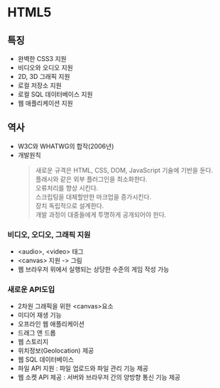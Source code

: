 # HTML5

## 특징
- 완벽한 CSS3 지원
- 비디오와 오디오 지원
- 2D, 3D 그래픽 지원
- 로컬 저장소 지원
- 로컬 SQL 데이터베이스 지원
- 웹 애플리케이션 지원

## 역사
- W3C와 WHATWG의 합작(2006년)
- 개발원칙
    > 새로운 규격은 HTML, CSS, DOM, JavaScript 기술에 기반을 둔다.  
    > 플래시와 같은 외부 플러그인을 최소화한다.  
    > 오류처리를 향상 시킨다.  
    > 스크립팅을 대체할만한 마크업을 증가시킨다.  
    > 장치 독립적으로 설계한다.  
    > 개발 과정이 대중들에게 투명하게 공개되어야 한다.  

### 비디오, 오디오, 그래픽 지원
- \<audio>, \<video> 태그
- \<canvas> 지원 -> 그림
- 웹 브라우저 위에서 실행되는  상당한 수준의 게임 작성 가능

### 새로운 API도입
- 2차원 그래픽을 위한 \<canvas>요소
- 미디어 재생 기능
- 오프라인 웹 애플리케이션
- 드래그 앤 드롭
- 웹 스토리지
- 위치정보(Geolocation) 제공
- 웹 SQL 데이터베이스
- 파일 API 지원 : 파일 업로드와 파일 관리 기능 제공
- 웹 소켓 API 제공 : 서버와 브라우저 간의 양방향 통신 기능 제공